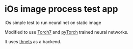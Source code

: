# iOs image process test app

iOs simple test to run neural net on static image


Modified to use [Torch7](http://torch.ch/) and [pyTorch](http://pytorch.org/) trained neural networks.

It uses [thnets](https://github.com/mvitez/thnets) as a backend.
